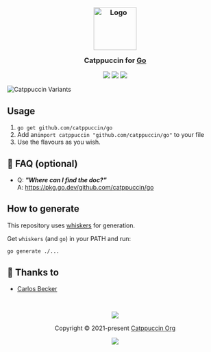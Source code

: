 <h3 align="center">
	<img src="https://raw.githubusercontent.com/catppuccin/catppuccin/main/assets/logos/exports/1544x1544_circle.png" width="100" alt="Logo"/><br/>
	<img src="https://raw.githubusercontent.com/catppuccin/catppuccin/main/assets/misc/transparent.png" height="30" width="0px"/>
	Catppuccin for <a href="https://go.dev">Go</a>
	<img src="https://raw.githubusercontent.com/catppuccin/catppuccin/main/assets/misc/transparent.png" height="30" width="0px"/>
</h3>

<p align="center">
	<a href="https://github.com/caarlos0/catppuccin-go/stargazers"><img src="https://img.shields.io/github/stars/caarlos0/catppuccin-go?colorA=363a4f&colorB=b7bdf8&style=for-the-badge"></a>
	<a href="https://github.com/caarlos0/catppuccin-go/issues"><img src="https://img.shields.io/github/issues/caarlos0/catppuccin-go?colorA=363a4f&colorB=f5a97f&style=for-the-badge"></a>
	<a href="https://github.com/caarlos0/catppuccin-go/contributors"><img src="https://img.shields.io/github/contributors/caarlos0/catppuccin-go?colorA=363a4f&colorB=a6da95&style=for-the-badge"></a>
</p>

![Catppuccin Variants](https://raw.githubusercontent.com/catppuccin/go/main/_examples/catppuccin.gif)

## Usage

1. `go get github.com/catppuccin/go`
2. Add an`import catppuccin "github.com/catppuccin/go"` to your file
3. Use the flavours as you wish.

## 🙋 FAQ (optional)

-	Q: **_"Where can I find the doc?"_**\
	A: https://pkg.go.dev/github.com/catppuccin/go

## How to generate

This repository uses [whiskers](https://github.com/catppuccin/toolbox/tree/main/whiskers) for generation.

Get `whiskers` (and `go`) in your PATH and run:
```sh
go generate ./...
```

## 💝 Thanks to

- [Carlos Becker](https://github.com/caarlos0)

&nbsp;

<p align="center">
	<img src="https://raw.githubusercontent.com/catppuccin/catppuccin/main/assets/footers/gray0_ctp_on_line.svg?sanitize=true" />
</p>

<p align="center">
	Copyright &copy; 2021-present <a href="https://github.com/catppuccin" target="_blank">Catppuccin Org</a>
</p>

<p align="center">
	<a href="https://github.com/catppuccin/catppuccin/blob/main/LICENSE"><img src="https://img.shields.io/static/v1.svg?style=for-the-badge&label=License&message=MIT&logoColor=d9e0ee&colorA=363a4f&colorB=b7bdf8"/></a>
</p>
